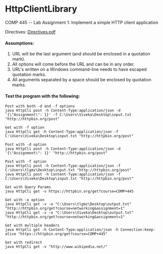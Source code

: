 # HttpClientLibrary
COMP 445 -- Lab Assignment 1: Implement a simple HTTP client application

Directives: [Directives.pdf](https://github.com/viveanban/HTTPClient/blob/master/Directives.pdf)

#### Assumptions:
1. URL will be the last argument (and should be enclosed in a quotation mark).
2. All options will come before the URL and can be in any order.
3. URL's written on a Windows command-line needs to have escaped quotation marks.
4. All arguments separated by a space should be enclosed by quotation marks.


#### Test the program with the following:

```
Post with both -d and -f options
java HttpCli post -h Content-Type:application/json -d '{\"Assignment\": 1}' -f C:\Users\Viveka\Desktop\input.txt "http://httpbin.org/post"
```
```
Get with -f option
java HttpCli get -h Content-Type:application/json -f C:\Users\Viveka\Desktop\input.txt "http://httpbin.org/post"
```
```
Post with -d option
java HttpCli post -h Content-Type:application/json -d '{\"Assignment\": 1}' "http://httpbin.org/post"
```

```
Post with -f option
java HttpCli post -h Content-Type:application/json -f C:\Users\tlgmz\Desktop\input.txt "http://httpbin.org/post"
java HttpCli post -h Content-Type:application/json -f C:\Users\Viveka\Desktop\input.txt "http://httpbin.org/post"
```

```
Get with Query Params
java HttpCli get -v https://httpbin.org/get?course=COMP+445
```

```
Get with -o option
java HttpCli get -v -o "C:\Users\tlgmz\Desktop\output.txt" "http://httpbin.org/get?course=networking&assignment=1"
java HttpCli get -v -o "C:\Users\Viveka\Desktop\output.txt" "http://httpbin.org/get?course=networking&assignment=1"
```
```
Get with multiple headers
java HttpCli get -h Content-Type:application/json -h Connection:keep-alive "https://httpbin.org/get?course=COMP+445"
```
```
Get with redirect
java HttpCli get -v "http://www.wikipedia.net/"
```
